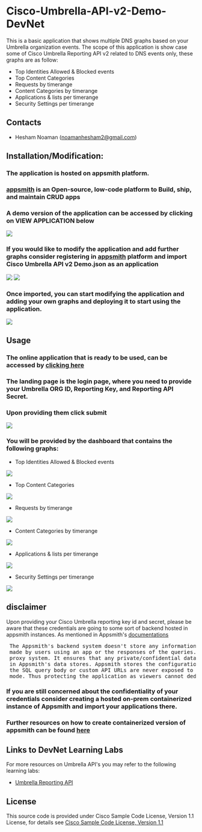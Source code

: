 # Cisco-Umbrella-API-v2-Demo-DevNet

This is a basic application that shows multiple DNS graphs based on your Umbrella organization events.
The scope of this application is show case some of Cisco Umbrella Reporting API v2 related to DNS events only, these graphs are as follow:
- Top Identities Allowed & Blocked events
- Top Content Categories
- Requests by timerange 
- Content Categories by timerange 
- Applications & lists per timerange
- Security Settings per timerange


## Contacts

* Hesham Noaman (noamanhesham2@gmail.com)

## Installation/Modification:


### The application is hosted on appsmith platform.
### [appsmith](https://www.appsmith.com/) is an Open-source, low-code platform to Build, ship, and maintain CRUD apps

### A demo version of the application can be accessed by clicking on VIEW APPLICATION below 
 [![](https://assets.appsmith.com/git-sync/Buttons.svg) ](https://app.appsmith.com/applications/62b5f41920ae3225cef1ca55/pages/62b6a0cb20ae3225cef1f091?embed=true)


### If you would like to modify the application and add further graphs consider registering in [appsmith](https://app.appsmith.com/user/login) platform and import Cisco Umbrella API v2 Demo.json as an application

![](2022-07-05-21-34-19.png)
![](2022-07-05-21-34-49.png)

### Once imported, you can start modifying the application and adding your own graphs and deploying it to start using the application.
![](2022-07-05-21-38-05.png)

## Usage

### The online application that is ready to be used, can be accessed by [clicking here](https://app.appsmith.com/applications/62b5f41920ae3225cef1ca55/pages/62b6a0cb20ae3225cef1f091?embed=true)

### The landing page is the login page, where you need to provide your Umbrella ORG ID, Reporting Key, and Reporting API Secret.
### Upon providing them click submit
![](2022-07-05-21-43-53.png)

### You will be provided by the dashboard that contains the following graphs:


- Top Identities Allowed & Blocked events

![](2022-07-05-21-48-01.png)

- Top Content Categories

![](2022-07-05-21-48-37.png)

- Requests by timerange 

![](2022-07-05-21-49-02.png)

- Content Categories by timerange 

![](2022-07-05-21-50-13.png)

- Applications & lists per timerange

![](2022-07-05-21-51-59.png)

- Security Settings per timerange

![](2022-07-05-21-52-47.png)

## disclaimer


Upon providing your Cisco Umbrella reporting key id and secret, please be aware that these credentials are going to some sort of backend hosted in appsmith instances.
As mentioned in Appsmith's [documentations](https://docs.appsmith.com/security)
<pre>
 The Appsmith's backend system doesn't store any information related to the inputs
 made by users using an app or the responses of the queries. It acts as a pure 
 proxy system. It ensures that any private/confidential data is never logged or stored 
 in Appsmith's data stores. Appsmith stores the configuration of the queries so that 
 the SQL query body or custom API URLs are never exposed to the client in "view" 
 mode. Thus protecting the application as viewers cannot deduce the executed query.
</pre>

### If you are still concerned about the confidentiality of your credentials consider creating a hosted on-prem containerized instance of Appsmith and import your applications there.
### Further resources on how to create containerized version of appsmith can be found [here](https://docs.appsmith.com/widget-reference/container)

## Links to DevNet Learning Labs

For more resources on Umbrella API's  you may refer to the following learning labs:
* [Umbrella Reporting API](https://developer.cisco.com/learning/labs/sase-4-umbrella-reporting-v2/umbrella-reporting-v2-api-overview/)


## License

This source code is provided under Cisco Sample Code License, Version 1.1 License, for details see [Cisco Sample Code License, Version 1.1](./LICENSE.md)
